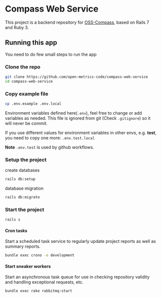 # Compass Web Service

This project is a backend repository for [OSS-Compass](https://oss-compass.org/), based on Rails 7 and Ruby 3.

## Running this app

You need to do few small steps to run the app

### Clone the repo

```sh
git clone https://github.com/open-metrics-code/compass-web-service
cd compass-web-service
```

### Copy example file

```sh
cp .env.example .env.local
```

Environment variables defined here(`.env`), feel free to change or add variables as needed.
This file is ignored from git (Check `.gitignore`) so it will never be commit.

If you use different values for environment variables in other envs, e.g. **test**, you need to copy one more: `.env.test.local`

**Note** `.env.test` is used by github workflows.

### Setup the project

create databases

```sh
rails db:setup
```

database migration

```sh
rails db:migrate
```

### Start the project

```sh
rails s
```

#### Cron tasks

Start a scheduled task service to regularly update project reports as well as summary reports.

```sh
bundle exec crono -e development
```

#### Start sneaker workers

Start an asynchronous task queue for use in checking repository validity and handling exceptional requests, etc.

```sh
bundle exec rake rabbitmq:start
```
